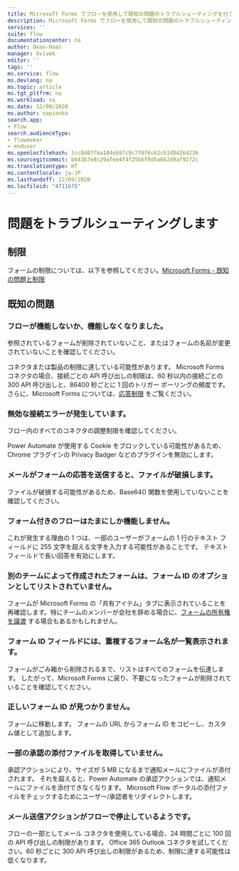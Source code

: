 ```yaml
---
title: Microsoft Forms でフローを使用して既知の問題のトラブルシューティングを行う | Microsoft Docs
description: Microsoft Forms でフローを使用して既知の問題のトラブルシューティングに役立つ情報を提供します
services: ''
suite: flow
documentationcenter: na
author: Dean-Haas
manager: kvivek
editor: ''
tags: ''
ms.service: flow
ms.devlang: na
ms.topic: article
ms.tgt_pltfrm: na
ms.workload: na
ms.date: 12/09/2020
ms.author: napienko
search.app:
- Flow
search.audienceType:
- flowmaker
- enduser
ms.openlocfilehash: 1cc8d07fba104eb97c9c7f6f6c62cb1d04264236
ms.sourcegitcommit: b043b7e8c29afee4f4f25bbf0d5a662d9af9272c
ms.translationtype: HT
ms.contentlocale: ja-JP
ms.lasthandoff: 12/09/2020
ms.locfileid: "4711675"
---
```

# <a name="troubleshoot-issues"></a>問題をトラブルシューティングします

## <a name="limitations"></a>制限

フォームの制限については、以下を参照してください。[Microsoft Forms - 既知の問題と制限](/connectors/microsoftforms/#known-issues-and-limitations)

## <a name="known-issues"></a>既知の問題

### <a name="my-flow-doesnt-work-or-has-stopped-working"></a>フローが機能しないか、機能しなくなりました。

参照されているフォームが削除されていないこと、またはフォームの名前が変更されていないことを確認してください。

コネクタまたは製品の制限に達している可能性があります。 Microsoft Forms コネクタの場合、接続ごとの API 呼び出しの制限は、60 秒以内の接続ごとの 300 API 呼び出しと、86400 秒ごとに 1 回のトリガー ポーリングの頻度です。 さらに、Microsoft Forms については、[応答制限](https://support.microsoft.com/office/form-question-response-and-character-limits-in-microsoft-forms-ec15323d-92a4-4c33-bf88-3fdb9e5b5fea) をご覧ください。

### <a name="i-am-experiencing-an-invalid-connection-error"></a>無効な接続エラーが発生しています。

フロー内のすべてのコネクタの調整制限を確認してください。

Power Automate が使用する Cookie をブロックしている可能性があるため、Chrome プラグインの Privacy Badger などのプラグインを無効にします。

### <a name="when-the-email-sends-form-responses-the-files-are-corrupt"></a>メールがフォームの応答を送信すると、ファイルが破損します。

ファイルが破損する可能性があるため、Base64() 関数を使用していないことを確認してください。

### <a name="flow-with-form-only-works-sometimes"></a>フォーム付きのフローはたまにしか機能しません。

これが発生する理由の 1 つは、一部のユーザーがフォームの 1 行のテキスト フィールドに 255 文字を超える文字を入力する可能性があることです。 テキスト フィールドで長い回答を有効にします。  

### <a name="form-created-by-another-team-doesnt-isnt-listed-as-an-option-in-form-id"></a>別のチームによって作成されたフォームは、フォーム ID のオプションとしてリストされていません。

フォームが Microsoft Forms の「共有アイテム」タブに表示されていることを再確認します。特にチームのメンバーが会社を辞める場合に、[フォームの所有権を譲渡](https://support.microsoft.com/office/transfer-ownership-of-a-form-921a6361-a4e5-44ea-bce9-c4ed63aa54b4) する場合もあるかもしれません。

### <a name="the-forms-id-field-lists-duplicate-form-names"></a>フォーム ID フィールドには、重複するフォーム名が一覧表示されます。

フォームがごみ箱から削除されるまで、リストはすべてのフォームを伝達します。 したがって、Microsoft Forms に戻り、不要になったフォームが削除されていることを確認してください。

### <a name="unable-to-find-the-correct-form-id"></a>正しいフォーム ID が見つかりません。

フォームに移動します。 フォームの URL からフォーム ID をコピーし、カスタム値として追加します。

### <a name="i-dont-get-an-attachment-for-some-of-my-approvals"></a>一部の承認の添付ファイルを取得していません。

承認アクションにより、サイズが 5 MB になるまで通知メールにファイルが添付されます。 それを超えると、Power Automate の承認アクションでは、通知メールにファイルを添付できなくなります。 Microsoft Flow ポータルの添付ファイルをチェックするためにユーザー/承認者をリダイレクトします。

### <a name="send-email-action-looks-stuck-in-my-flow"></a>メール送信アクションがフローで停止しているようです。

フローの一部としてメール コネクタを使用している場合、24 時間ごとに 100 回の API 呼び出しの制限があります。 Office 365 Outlook コネクタを試してください。60 秒ごとに 300 API 呼び出しの制限があるため、制限に達する可能性は低くなります。
